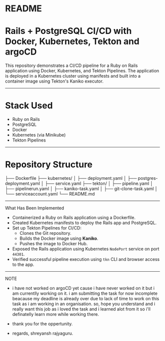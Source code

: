 # README

# Rails + PostgreSQL CI/CD with Docker, Kubernetes, Tekton and argoCD

This repository demonstrates a CI/CD pipeline for a Ruby on Rails application using Docker, Kubernetes, and Tekton Pipelines. The application is deployed in a Kubernetes cluster using manifests and built into a container image using Tekton's Kaniko executor.

---

# Stack Used

- Ruby on Rails
- PostgreSQL
- Docker
- Kubernetes (via Minikube)
- Tekton Pipelines

---

# Repository Structure

├── Dockerfile
├── kubernetes/
│ ├── deployment.yaml
│ ├── postgres-deployment.yaml
│ ├── service.yaml
├── tekton/
│ ├── pipeline.yaml
│ ├── pipelinerun.yaml
│ ├── kaniko-task.yaml
│ ├── git-clone-task.yaml
│ └── serviceaccount.yaml
└── README.md


---

 What Has Been Implemented

- Containerized a Ruby on Rails application using a Dockerfile.
- Created Kubernetes manifests to deploy the Rails app and PostgreSQL.
- Set up Tekton Pipelines for CI/CD:
  - Clones the Git repository.
  - Builds the Docker image using **Kaniko**.
  - Pushes the image to Docker Hub.
- Exposed the Rails application using Kubernetes `NodePort` service on port `44301`.
- Verified successful pipeline execution using `tkn` CLI and browser access to the app.

---
NOTE

* i have not worked on argoCD yet cause i have never worked on it but i am currentlly working on it. i am submitting the task for now incomplete beacause my deadline is already over due to lack of time to work on this task as i am working in an organisation. so, hope you understand and i really want this job as i loved the task and i learned alot from it so i'll definatelly learn more while working there.

* thank you for the oppertunity.

* regards,
  shreyansh rajyaguru.
